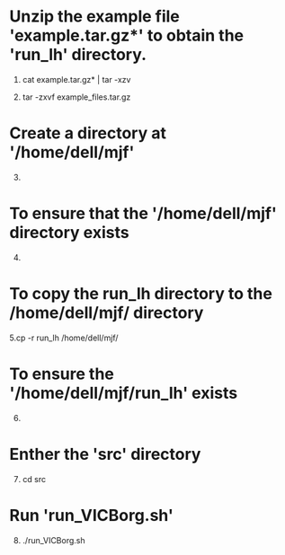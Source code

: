 # Unzip the example file 'example.tar.gz*' to obtain the 'run_lh' directory.
1. cat example.tar.gz* | tar -xzv

2. tar -zxvf example_files.tar.gz

# Create a directory at '/home/dell/mjf'
3.

# To ensure that the '/home/dell/mjf' directory exists
4.

# To copy the run_lh directory to the /home/dell/mjf/ directory
5.cp -r run_lh /home/dell/mjf/

# To ensure the '/home/dell/mjf/run_lh' exists
6. 

# Enther the 'src' directory
7. cd src

# Run 'run_VICBorg.sh'
8. ./run_VICBorg.sh
